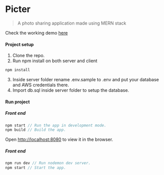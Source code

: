 # Picter

> A photo sharing application made using MERN stack

Check the working demo [here](https://picter-ak.herokuapp.com/)

#### Project setup

1. Clone the repo.
2. Run npm install on both server and client

```javascript
npm install
```

3. Inside server folder rename .env.sample to .env and put your database and AWS credentials there.
4. Import db.sql inside server folder to setup the database.

#### Run project

##### Front end

```javascript
npm start // Run the app in development mode.
npm build // Build the app.
```

Open [http://localhost:8080](http://localhost:8080) to view it in the browser.

##### Front end

```javascript
npm run dev // Run nodemon dev server.
npm start // Start the app.
```
